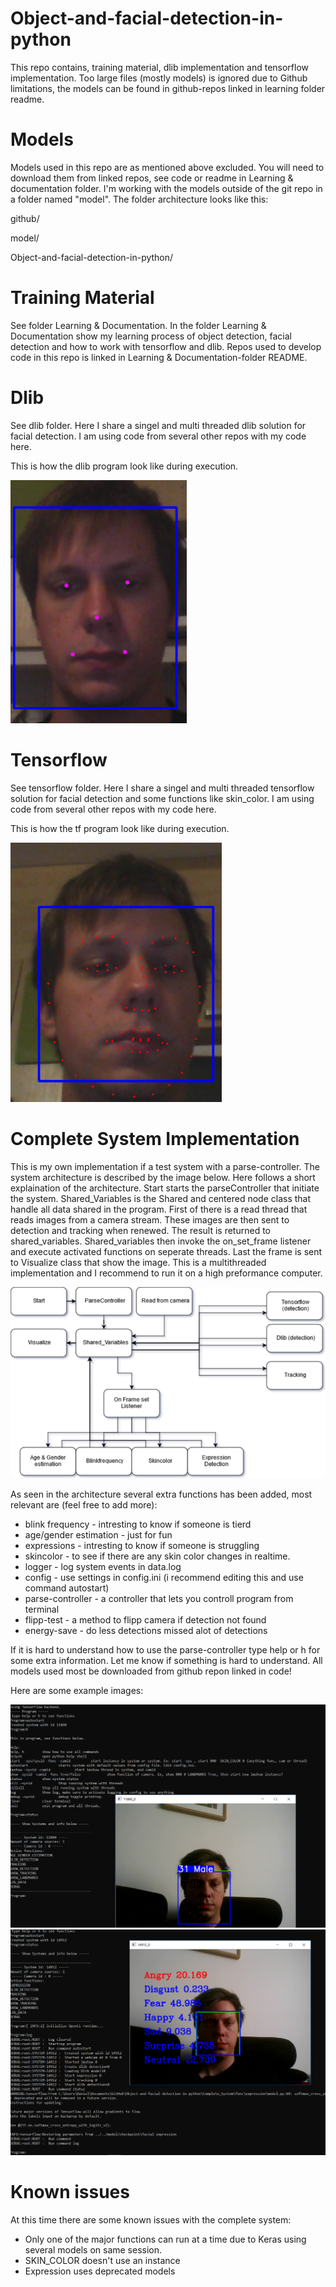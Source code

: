 # Object-and-facial-detection-in-python

This repo contains, training material, dlib implementation and tensorflow implementation.
Too large files (mostly models) is ignored due to Github limitations, the models can be found in github-repos linked in learning folder readme.

# Models
Models used in this repo are as mentioned above excluded. You will need to download them from linked repos, see code or readme in Learning & documentation folder. I'm working with the models outside of the git repo in a folder named "model". The folder architecture looks like this:

github/
  
  model/

  Object-and-facial-detection-in-python/



# Training Material
See folder Learning & Documentation.
In the folder Learning & Documentation show my learning process of object detection, facial detection and how to work with tensorflow and dlib. Repos used to develop code in this repo is linked in Learning & Documentation-folder README.

# Dlib
See dlib folder.
Here I share a singel and multi threaded dlib solution for facial detection.
I am using code from several other repos with my code here.

This is how the dlib program look like during execution.


![Screenshot](images/tf_demo.png)

# Tensorflow
See tensorflow folder.
Here I share a singel and multi threaded tensorflow solution for facial detection and some functions like skin_color.
I am using code from several other repos with my code here.

This is how the tf program look like during execution.


![Screenshot](images/dlib_demo.png)

# Complete System Implementation
This is my own implementation if a test system with a parse-controller. The system architecture is described by the image below. Here follows a short explaination of the architecture. Start starts the parseController that initiate the system. Shared_Variables is the Shared and centered node class that handle all data shared in the program. First of there is a read thread that reads images from a camera stream. These images are then sent to detection and tracking when renewed. The result is returned to shared_variables. Shared_variables then invoke the on_set_frame listener and execute activated functions on seperate threads. Last the frame is sent to Visualize class that show the image. This is a multithreaded implementation and I recommend to run it on a high preformance computer.


![Screenshot](images/arkitektur.png)


As seen in the architecture several extra functions has been added, most relevant are (feel free to add more):

* blink frequency - intresting to know if someone is tierd
* age/gender estimation - just for fun
* expressions - intresting to know if someone is struggling
* skincolor - to see if there are any skin color changes in realtime.
* logger - log system events in data.log
* config - use settings in config.ini (i recommend editing this and use command autostart)
* parse-controller - a controller that lets you controll program from terminal
* flipp-test - a method to flipp camera if detection not found
* energy-save - do less detections missed alot of detections

If it is hard to understand how to use the parse-controller type help or h for some extra information. Let me know if something is hard to understand.
All models used most be downloaded from github repon linked in code!

Here are some example images:


![Screenshot](images/complete_system_1.png)
![Screenshot](images/complete_system_2.png)


# Known issues
At this time there are some known issues with the complete system:
* Only one of the major functions can run at a time due to Keras using several models on same session.
* SKIN_COLOR doesn't use an instance
* Expression uses deprecated models
